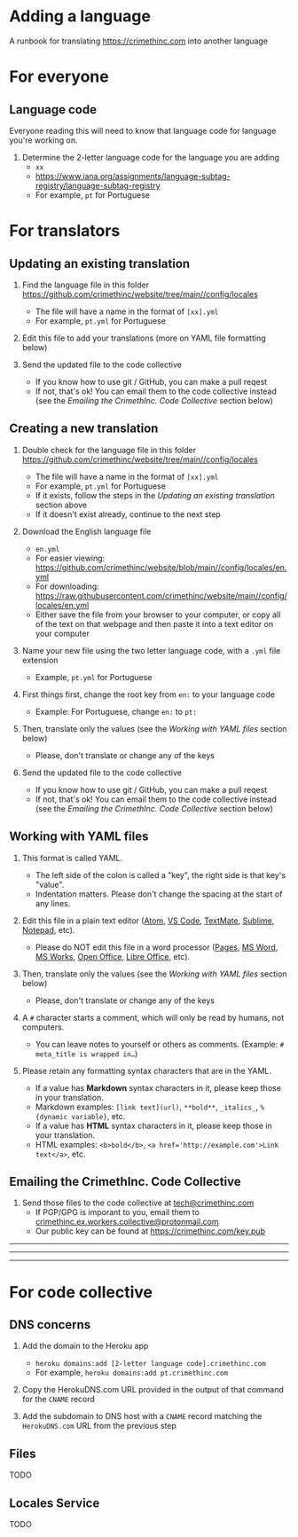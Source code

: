 # Adding a language

A runbook for translating https://crimethinc.com into another language

# For everyone

## Language code

Everyone reading this will need to know that language code for language you're working on.

1. Determine the 2-letter language code for the language you are adding
    - `xx`
    - https://www.iana.org/assignments/language-subtag-registry/language-subtag-registry
    - For example, `pt` for Portuguese

# For translators

## Updating an existing translation

1. Find the language file in this folder https://github.com/crimethinc/website/tree/main//config/locales
    - The file will have a name in the format of `[xx].yml`
    - For example, `pt.yml` for Portuguese

1. Edit this file to add your translations (more on YAML file formatting below)

1. Send the updated file to the code collective
    - If you know how to use git / GitHub, you can make a pull reqest
    - If not, that's ok! You can email them to the code collective instead (see the _Emailing the CrimethInc. Code Collective_ section below)

## Creating a new translation

1. Double check for the language file in this folder https://github.com/crimethinc/website/tree/main//config/locales
    - The file will have a name in the format of `[xx].yml`
    - For example, `pt.yml` for Portuguese
    - If it exists, follow the steps in the _Updating an existing translation_ section above
    - If it doesn't exist already, continue to the next step

1. Download the English language file
    - `en.yml`
    - For easier viewing: https://github.com/crimethinc/website/blob/main//config/locales/en.yml
    - For downloading: https://raw.githubusercontent.com/crimethinc/website/main//config/locales/en.yml
    - Either save the file from your browser to your computer, or copy all of the text on that webpage and then paste it into a text editor on your computer

1. Name your new file using the two letter language code, with a `.yml` file extension
    - Example, `pt.yml` for Portuguese

1. First things first, change the root key from `en:` to your language code
    - Example: For Portuguese, change `en:` to `pt:`

1. Then, translate only the values (see the _Working with YAML files_ section below)
    - Please, don't translate or change any of the keys

1. Send the updated file to the code collective
    - If you know how to use git / GitHub, you can make a pull reqest
    - If not, that's ok! You can email them to the code collective instead (see the _Emailing the CrimethInc. Code Collective_ section below)

## Working with YAML files

1. This format is called YAML.
    - The left side of the colon is called a "key", the right side is that key's "value".
    - Indentation matters. Please don't change the spacing at the start of any lines.

1. Edit this file in a plain text editor ([Atom](https://atom.io), [VS Code](https://code.visualstudio.com), [TextMate](https://macromates.com), [Sublime](https://www.sublimetext.com), [Notepad](https://en.wikipedia.org/wiki/Microsoft_Notepad), etc).
    - Please do NOT edit this file in a word processor ([Pages](https://www.apple.com/pages), [MS Word](https://products.office.com/word), [MS Works](https://en.wikipedia.org/wiki/Microsoft_Works), [Open Office](https://en.wikipedia.org/wiki/OpenOffice.org), [Libre Office](https://en.wikipedia.org/wiki/LibreOffice), etc).

1. Then, translate only the values (see the _Working with YAML files_ section below)
    - Please, don't translate or change any of the keys

1. A `#` character starts a comment, which will only be read by humans, not computers.
    - You can leave notes to yourself or others as comments. (Example: `# meta_title is wrapped in…`)

1. Please retain any formatting syntax characters that are in the YAML.
    - If a value has **Markdown** syntax characters in it, please keep those in your translation.
    - Markdown examples: `[link text](url)`, `**bold**`, `_italics_`, `%{dynamic variable}`, etc.
    - If a value has **HTML** syntax characters in it, please keep those in your translation.
    - HTML examples: `<b>bold</b>`, `<a href='http://example.com'>Link text</a>`, etc.

## Emailing the CrimethInc. Code Collective

1. Send those files to the code collective at [tech@crimethinc.com](mailto:tech@crimethinc.com)
    - If PGP/GPG is imporant to you, email them to [crimethinc.ex.workers.collective@protonmail.com](mailto:crimethinc.ex.workers.collective@protonmail.com)
    - Our public key can be found at https://crimethinc.com/key.pub

***
***
***

# For code collective

## DNS concerns

1. Add the domain to the Heroku app
    - `heroku domains:add [2-letter language code].crimethinc.com`
    - For example, `heroku domains:add pt.crimethinc.com`

1. Copy the HerokuDNS.com URL provided in the output of that command for the `CNAME` record

1. Add the subdomain to DNS host with a `CNAME` record matching the `HerokuDNS.com` URL from the previous step

## Files

TODO

## Locales Service

TODO

